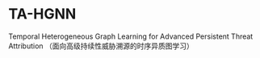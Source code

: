 # TA-HGNN
Temporal Heterogeneous Graph Learning for Advanced Persistent Threat Attribution （面向高级持续性威胁溯源的时序异质图学习）
